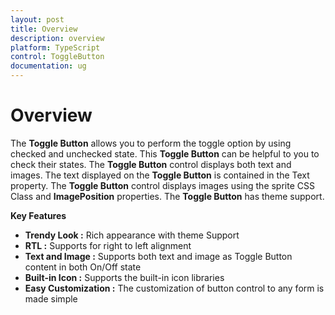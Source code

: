 ```yaml
---
layout: post
title: Overview
description: overview
platform: TypeScript
control: ToggleButton
documentation: ug
---
```


# Overview

The **Toggle Button** allows you to perform the toggle option by using checked and unchecked state. This **Toggle Button** can be helpful to you to check their states. The **Toggle Button** control displays both text and images. The text displayed on the **Toggle Button** is contained in the Text property. The **Toggle Button** control displays images using the sprite CSS Class and **ImagePosition** properties. The **Toggle Button** has theme support.

**Key Features**

* **Trendy Look :** Rich appearance with theme Support
* **RTL :** Supports for right to left alignment
* **Text and Image :** Supports both text and image as Toggle Button content in both On/Off state
* **Built-in Icon :** Supports the built-in icon libraries
* **Easy Customization :** The customization of button control to any form is made simple

